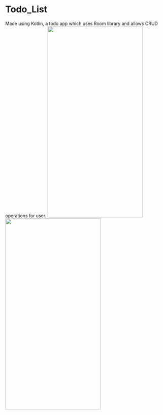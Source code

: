 # Todo_List
Made using Kotlin, a todo app which uses Room library and allows CRUD operations for user.
<img src="https://user-images.githubusercontent.com/71960312/127149889-549619f1-2b49-4e5d-b376-16519a419629.jpeg" width="300" height="600">  <img src="https://user-images.githubusercontent.com/71960312/127149935-389e6289-ce92-46aa-97b5-1fbf81804d50.jpeg" width="300" height="600"> 
